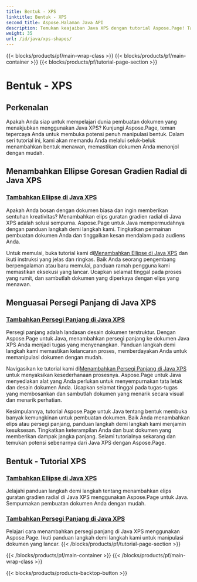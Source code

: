 ```yaml
---
title: Bentuk - XPS
linktitle: Bentuk - XPS
second_title: Aspose.Halaman Java API
description: Temukan keajaiban Java XPS dengan tutorial Aspose.Page! Tambahkan elips dan persegi panjang yang menawan dengan mudah. Tingkatkan pembuatan dokumen dengan panduan langkah demi langkah kami.
weight: 35
url: /id/java/xps-shapes/
---
```


{{< blocks/products/pf/main-wrap-class >}}
{{< blocks/products/pf/main-container >}}
{{< blocks/products/pf/tutorial-page-section >}}

# Bentuk - XPS

## Perkenalan

Apakah Anda siap untuk mempelajari dunia pembuatan dokumen yang menakjubkan menggunakan Java XPS? Kunjungi Aspose.Page, teman tepercaya Anda untuk membuka potensi penuh manipulasi bentuk. Dalam seri tutorial ini, kami akan memandu Anda melalui seluk-beluk menambahkan bentuk menawan, memastikan dokumen Anda menonjol dengan mudah.

## Menambahkan Ellipse Goresan Gradien Radial di Java XPS

### [Tambahkan Ellipse di Java XPS](./add-ellipse/)

Apakah Anda bosan dengan dokumen biasa dan ingin memberikan sentuhan kreativitas? Menambahkan elips guratan gradien radial di Java XPS adalah solusi sempurna. Aspose.Page untuk Java mempermudahnya dengan panduan langkah demi langkah kami. Tingkatkan permainan pembuatan dokumen Anda dan tinggalkan kesan mendalam pada audiens Anda.

 Untuk memulai, buka tutorial kami di[Menambahkan Ellipse di Java XPS](./add-ellipse/) dan ikuti instruksi yang jelas dan ringkas. Baik Anda seorang pengembang berpengalaman atau baru memulai, panduan ramah pengguna kami memastikan eksekusi yang lancar. Ucapkan selamat tinggal pada proses yang rumit, dan sambutlah dokumen yang diperkaya dengan elips yang menawan.

## Menguasai Persegi Panjang di Java XPS

### [Tambahkan Persegi Panjang di Java XPS](./add-rectangle/)

Persegi panjang adalah landasan desain dokumen terstruktur. Dengan Aspose.Page untuk Java, menambahkan persegi panjang ke dokumen Java XPS Anda menjadi tugas yang menyenangkan. Panduan langkah demi langkah kami memastikan kelancaran proses, memberdayakan Anda untuk memanipulasi dokumen dengan mudah.

Navigasikan ke tutorial kami di[Menambahkan Persegi Panjang di Java XPS](./add-rectangle/) untuk menyaksikan kesederhanaan prosesnya. Aspose.Page untuk Java menyediakan alat yang Anda perlukan untuk menyempurnakan tata letak dan desain dokumen Anda. Ucapkan selamat tinggal pada tugas-tugas yang membosankan dan sambutlah dokumen yang menarik secara visual dan menarik perhatian.

Kesimpulannya, tutorial Aspose.Page untuk Java tentang bentuk membuka banyak kemungkinan untuk pembuatan dokumen. Baik Anda menambahkan elips atau persegi panjang, panduan langkah demi langkah kami menjamin kesuksesan. Tingkatkan keterampilan Anda dan buat dokumen yang memberikan dampak jangka panjang. Selami tutorialnya sekarang dan temukan potensi sebenarnya dari Java XPS dengan Aspose.Page.
## Bentuk - Tutorial XPS
### [Tambahkan Ellipse di Java XPS](./add-ellipse/)
Jelajahi panduan langkah demi langkah tentang menambahkan elips guratan gradien radial di Java XPS menggunakan Aspose.Page untuk Java. Sempurnakan pembuatan dokumen Anda dengan mudah.
### [Tambahkan Persegi Panjang di Java XPS](./add-rectangle/)
Pelajari cara menambahkan persegi panjang di Java XPS menggunakan Aspose.Page. Ikuti panduan langkah demi langkah kami untuk manipulasi dokumen yang lancar.
{{< /blocks/products/pf/tutorial-page-section >}}

{{< /blocks/products/pf/main-container >}}
{{< /blocks/products/pf/main-wrap-class >}}

{{< blocks/products/products-backtop-button >}}
